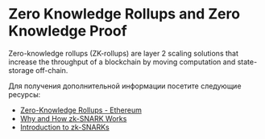 # Zero Knowledge Rollups and Zero Knowledge Proof

Zero-knowledge rollups (ZK-rollups) are layer 2 scaling solutions that increase the throughput of a blockchain by moving computation and state-storage off-chain.

Для получения дополнительной информации посетите следующие ресурсы:

- [Zero-Knowledge Rollups - Ethereum](https://ethereum.org/en/developers/docs/scaling/zk-rollups)
- [Why and How zk-SNARK Works](https://medium.com/@imolfar/why-and-how-zk-snark-works-1-introduction-the-medium-of-a-proof-d946e931160)
- [Introduction to zk-SNARKs](https://vitalik.ca/general/2021/01/26/snarks.html)
